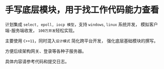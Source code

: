 # 手写底层模块，用于找工作代码能力查看

计划集成 `select, epoll, iocp 模型`，支持 `windows`, `linux` 系统并发， 模拟客户端-服务端收发， `100万并发`轻松实现。


主要使用 `C++11`，同时混入`设计模式` 简化跨平台开发， 强化底层基础模块的撰写。


方便后续架构网关、登录等各种子服务器。


具体内容请参考代码和提交日志。



